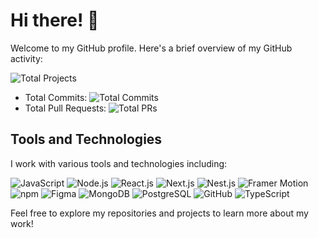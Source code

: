 # Hi there! 👋

Welcome to my GitHub profile. Here's a brief overview of my GitHub activity:

![Total Projects](https://img.shields.io/badge/Total%20Projects-28-blue)
- Total Commits: ![Total Commits](https://img.shields.io/badge/Total%20Commits-633-brightgreen)
- Total Pull Requests: ![Total PRs](https://img.shields.io/badge/Total%20PRs-101-orange)

## Tools and Technologies

I work with various tools and technologies including:

![JavaScript](https://img.shields.io/badge/JavaScript-ES6-yellow)
![Node.js](https://img.shields.io/badge/Node.js-14.x-brightgreen)
![React.js](https://img.shields.io/badge/React.js-17.x-blue)
![Next.js](https://img.shields.io/badge/Next.js-12.x-black)
![Nest.js](https://img.shields.io/badge/Nest.js-8.x-red)
![Framer Motion](https://img.shields.io/badge/Framer%20Motion-3.x-brightpink)
![npm](https://img.shields.io/badge/npm-Latest-red)
![Figma](https://img.shields.io/badge/Figma-Latest-purple)
![MongoDB](https://img.shields.io/badge/MongoDB-Latest-green)
![PostgreSQL](https://img.shields.io/badge/PostgreSQL-Latest-blue)
![GitHub](https://img.shields.io/badge/GitHub-Latest-lightgrey)
![TypeScript](https://img.shields.io/badge/TypeScript-Latest-blueviolet)

Feel free to explore my repositories and projects to learn more about my work!
